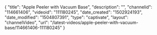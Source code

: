 {
    "title": "Apple Peeler with Vacuum Base",
    "description": "",
    "channelid": "114661406",
    "videoid": "111180245",
    "date_created": "1502924193",
    "date_modified": "1504807391",
    "type": "captivate",
    "layout": "channelVideo",
    "url": "\/latest-videos\/apple-peeler-with-vacuum-base\/114661406-111180245"
}
